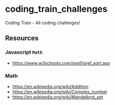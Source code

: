 # coding_train_challenges

Coding Train - All coding challenges!

## Resources

### Javascript `Math`

- https://www.w3schools.com/jsref/jsref_sqrt.asp

### Math

- https://en.wikipedia.org/wiki/Addition
- https://en.wikipedia.org/wiki/Complex_number
- https://en.wikipedia.org/wiki/Mandelbrot_set
